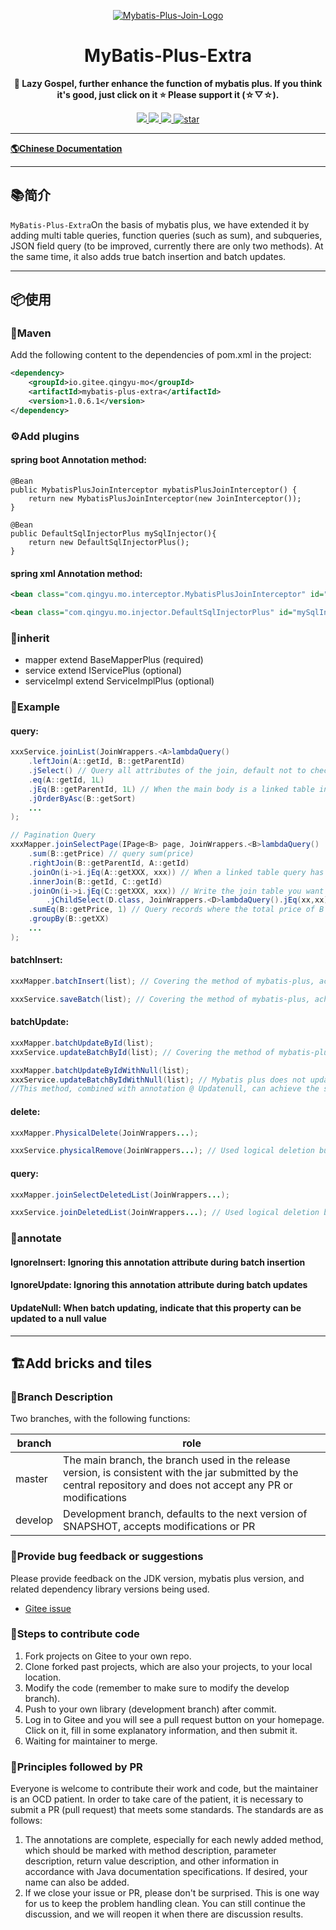 <p align="center">
  <a href="https://gitee.com/qingyu-mo/mybatis-plus-extra/" target="_blank">
   <img alt="Mybatis-Plus-Join-Logo" src="https://mybatisplusjoin.com/lg.png">
  </a>
</p>
<h1 align="center">MyBatis-Plus-Extra</h1>
<p align="center">
	<strong>🍬 Lazy Gospel, further enhance the function of mybatis plus. If you think it's good, just click on it ⭐ Please support it (☆▽☆).</strong>
</p>

<p align="center">
	<a target="_blank" href="https://central.sonatype.com/artifact/io.gitee.qingyu-mo/mybatis-plus-extra">
		<img src="https://img.shields.io/maven-metadata/v?metadataUrl=https%3A%2F%2Fs01.oss.sonatype.org%2Fservice%2Flocal%2Frepo_groups%2Fpublic%2Fcontent%2Fio%2Fgitee%2Fqingyu-mo%2Fmybatis-plus-extra%2Fmaven-metadata.xml&label=Maven%20Central
" />
	</a>
	<a target="_blank" href="https://license.coscl.org.cn/MulanPSL2">
		<img src="https://img.shields.io/:license-MulanPSL2-blue.svg" />
	</a>
	<a target="_blank" href="https://www.oracle.com/java/technologies/javase/javase-jdk8-downloads.html">
		<img src="https://img.shields.io/badge/JDK-8+-green.svg" />
	</a>
	<a target="_blank" href='https://gitee.com/qingyu-mo/mybatis-plus-extra/stargazers'>
		<img src='https://gitee.com/qingyu-mo/mybatis-plus-extra/badge/star.svg?theme=gvp' alt='star'/>
	</a>
</p>

-------------------------------------------------------------------------------

[**🌎Chinese Documentation**](README.md)

-------------------------------------------------------------------------------

## 📚简介

`MyBatis-Plus-Extra`On the basis of mybatis plus, we have extended it by adding multi table queries, function queries (such as sum), and subqueries,
JSON field query (to be improved, currently there are only two methods). At the same time, it also adds true batch insertion and batch updates.

-------------------------------------------------------------------------------

## 📦使用

### 🍊Maven
Add the following content to the dependencies of pom.xml in the project:

```xml
<dependency>
    <groupId>io.gitee.qingyu-mo</groupId>
    <artifactId>mybatis-plus-extra</artifactId>
    <version>1.0.6.1</version>
</dependency>
```

### ⚙️Add plugins
#### spring boot Annotation method:

```jave
@Bean
public MybatisPlusJoinInterceptor mybatisPlusJoinInterceptor() {
    return new MybatisPlusJoinInterceptor(new JoinInterceptor());
}

@Bean
public DefaultSqlInjectorPlus mySqlInjector(){
    return new DefaultSqlInjectorPlus();
}
```

#### spring xml Annotation method:
```xml
<bean class="com.qingyu.mo.interceptor.MybatisPlusJoinInterceptor" id="mybatisPlusJoinInterceptor"/>

<bean class="com.qingyu.mo.injector.DefaultSqlInjectorPlus" id="mySqlInjector"/>
```
### 🔖inherit
* mapper extend BaseMapperPlus (required)
* service extend IServicePlus (optional)
* serviceImpl extend ServiceImplPlus (optional)

### 🔖Example
#### query:
```java
xxxService.joinList(JoinWrappers.<A>lambdaQuery()
    .leftJoin(A::getId, B::getParentId)
    .jSelect() // Query all attributes of the join, default not to check
    .eq(A::getId, 1L)
    .jEq(B::getParentId, 1L) // When the main body is a linked table instead of a main table, simply use the original mybatis-plus method with j
    .jOrderByAsc(B::getSort)
    ...
);

// Pagination Query
xxxMapper.joinSelectPage(IPage<B> page, JoinWrappers.<B>lambdaQuery()
    .sum(B::getPrice) // query sum(price)
    .rightJoin(B::getParentId, A::getId)
    .joinOn(i->i.jEq(A::getXXX, xxx)) // When a linked table query has more than one condition
    .innerJoin(B::getId, C::getId)
    .joinOn(i->i.jEq(C::getXXX, xxx)) // Write the join table you want to join after its join statement
        .jChildSelect(D.class, JoinWrappers.<D>lambdaQuery().jEq(xx,xx), alias) // The alias value comes from a subquery
    .sumEq(B::getPrice, 1) // Query records where the total price of B equals 1
    .groupBy(B::getXX)
    ...
);
```
#### batchInsert:
```java
xxxMapper.batchInsert(list); // Covering the method of mybatis-plus, achieving true batch insertion

xxxService.saveBatch(list); // Covering the method of mybatis-plus, achieving true batch insertion
```

#### batchUpdate:
```java
xxxMapper.batchUpdateById(list);
xxxService.updateBatchById(list); // Covering the method of mybatis-plus, achieving true batch update

xxxMapper.batchUpdateByIdWithNull(list);
xxxService.updateBatchByIdWithNull(list); // Mybatis plus does not update null values by default, and if you want to use it, you can only match a certain field to keep updating null values
//This method, combined with annotation @ Updatenull, can achieve the specified property to be updated to a null value when needed
```

#### delete:
```java
xxxMapper.PhysicalDelete(JoinWrappers...);

xxxService.physicalRemove(JoinWrappers...); // Used logical deletion but wanted to use physical deletion
```

#### query:
```java
xxxMapper.joinSelectDeletedList(JoinWrappers...);

xxxService.joinDeletedList(JoinWrappers...); // Used logical deletion but wanted to query records that have already been logically deleted
```

### 🔖annotate
#### IgnoreInsert: Ignoring this annotation attribute during batch insertion
#### IgnoreUpdate: Ignoring this annotation attribute during batch updates
#### UpdateNull: When batch updating, indicate that this property can be updated to a null value

-------------------------------------------------------------------------------

## 🏗️Add bricks and tiles

### 🎋Branch Description

Two branches, with the following functions:

| branch     | role                                                          |
|--------|---------------------------------------------------------------|
| master | The main branch, the branch used in the release version, is consistent with the jar submitted by the central repository and does not accept any PR or modifications |
| develop | Development branch, defaults to the next version of SNAPSHOT, accepts modifications or PR                 |

### 🐞Provide bug feedback or suggestions

Please provide feedback on the JDK version, mybatis plus version, and related dependency library versions being used.

- [Gitee issue](https://gitee.com/qingyu-mo/mybatis-plus-extra/issues)

### 🧬Steps to contribute code

1. Fork projects on Gitee to your own repo.
2. Clone forked past projects, which are also your projects, to your local location.
3. Modify the code (remember to make sure to modify the develop branch).
4. Push to your own library (development branch) after commit.
5. Log in to Gitee and you will see a pull request button on your homepage. Click on it, fill in some explanatory information, and then submit it.
6. Waiting for maintainer to merge.

### 📐Principles followed by PR

Everyone is welcome to contribute their work and code, but the maintainer is an OCD patient. In order to take care of the patient, 
it is necessary to submit a PR (pull request) that meets some standards. The standards are as follows:

1. The annotations are complete, especially for each newly added method, which should be marked with method description, 
parameter description, return value description, and other information in accordance with Java documentation specifications. If desired, your name can also be added.
2. If we close your issue or PR, please don't be surprised. This is one way for us to keep the problem handling clean. 
You can still continue the discussion, and we will reopen it when there are discussion results.